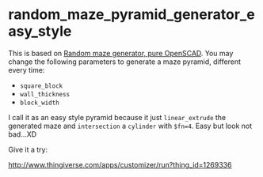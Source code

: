 # random_maze_pyramid_generator_easy_style

This is based on [Random maze generator, pure OpenSCAD](). You may change the following parameters to generate a maze  pyramid, different every time:

- `square_block`
- `wall_thickness`
- `block_width`

I call it as an easy style pyramid because it just `linear_extrude` the generated maze and `intersection` a `cylinder` with `$fn=4`. Easy but look not bad...XD

Give it a try:

http://www.thingiverse.com/apps/customizer/run?thing_id=1269336

